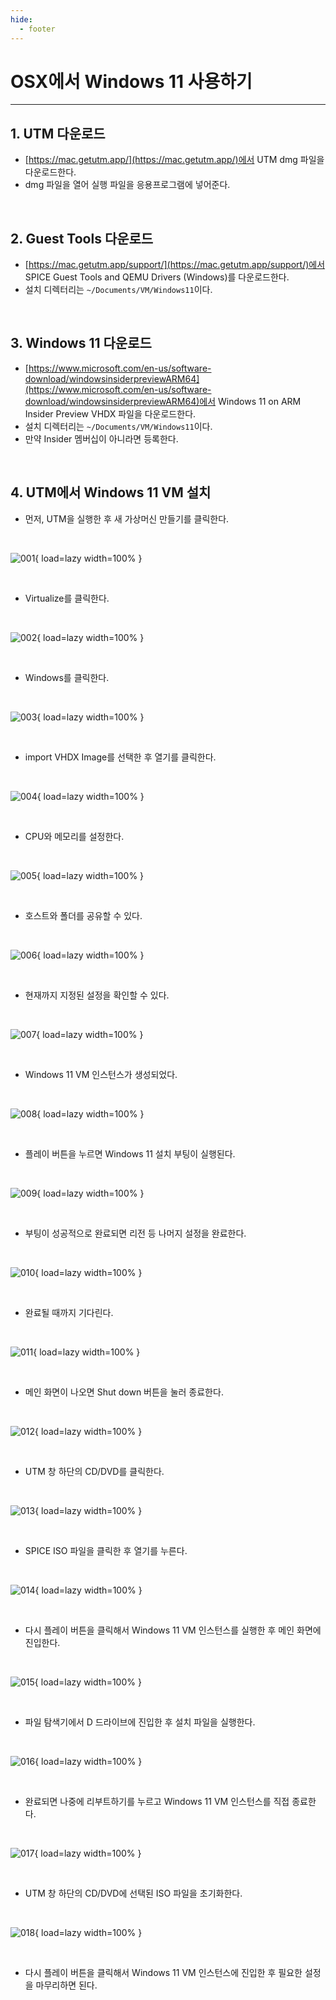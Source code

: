 ```yaml
---
hide:
  - footer
---
```


# OSX에서 Windows 11 사용하기

---

## 1. UTM 다운로드

- [https://mac.getutm.app/](https://mac.getutm.app/)에서 UTM dmg 파일을 다운로드한다.
- dmg 파일을 열어 실행 파일을 응용프로그램에 넣어준다.

<br/>

## 2. Guest Tools 다운로드

- [https://mac.getutm.app/support/](https://mac.getutm.app/support/)에서 SPICE Guest Tools and QEMU Drivers (Windows)를 다운로드한다.
- 설치 디렉터리는 `~/Documents/VM/Windows11`이다.

<br/>

## 3. Windows 11 다운로드

- [https://www.microsoft.com/en-us/software-download/windowsinsiderpreviewARM64](https://www.microsoft.com/en-us/software-download/windowsinsiderpreviewARM64)에서 Windows 11 on ARM Insider Preview VHDX 파일을 다운로드한다.
- 설치 디렉터리는 `~/Documents/VM/Windows11`이다.
- 만약 Insider 멤버십이 아니라면 등록한다.

<br/>

## 4. UTM에서 Windows 11 VM 설치

- 먼저, UTM을 실행한 후 새 가상머신 만들기를 클릭한다.

<br/>

![001](https://github.com/SAEMC/Images-Base/blob/main/memo/009/001.png?raw=true){ load=lazy width=100% }

<br/>

- Virtualize를 클릭한다.

<br/>

![002](https://github.com/SAEMC/Images-Base/blob/main/memo/009/002.png?raw=true){ load=lazy width=100% }

<br/>

- Windows를 클릭한다.

<br/>

![003](https://github.com/SAEMC/Images-Base/blob/main/memo/009/003.png?raw=true){ load=lazy width=100% }

<br/>

- import VHDX Image를 선택한 후 열기를 클릭한다.

<br/>

![004](https://github.com/SAEMC/Images-Base/blob/main/memo/009/004.png?raw=true){ load=lazy width=100% }

<br/>

- CPU와 메모리를 설정한다.

<br/>

![005](https://github.com/SAEMC/Images-Base/blob/main/memo/009/005.png?raw=true){ load=lazy width=100% }

<br/>

- 호스트와 폴더를 공유할 수 있다.

<br/>

![006](https://github.com/SAEMC/Images-Base/blob/main/memo/009/006.png?raw=true){ load=lazy width=100% }

<br/>

- 현재까지 지정된 설정을 확인할 수 있다.

<br/>

![007](https://github.com/SAEMC/Images-Base/blob/main/memo/009/007.png?raw=true){ load=lazy width=100% }

<br/>

- Windows 11 VM 인스턴스가 생성되었다.

<br/>

![008](https://github.com/SAEMC/Images-Base/blob/main/memo/009/008.png?raw=true){ load=lazy width=100% }

<br/>

- 플레이 버튼을 누르면 Windows 11 설치 부팅이 실행된다.

<br/>

![009](https://github.com/SAEMC/Images-Base/blob/main/memo/009/009.png?raw=true){ load=lazy width=100% }

<br/>

- 부팅이 성공적으로 완료되면 리전 등 나머지 설정을 완료한다.

<br/>

![010](https://github.com/SAEMC/Images-Base/blob/main/memo/009/010.png?raw=true){ load=lazy width=100% }

<br/>

- 완료될 때까지 기다린다.

<br/>

![011](https://github.com/SAEMC/Images-Base/blob/main/memo/009/011.png?raw=true){ load=lazy width=100% }

<br/>

- 메인 화면이 나오면 Shut down 버튼을 눌러 종료한다.

<br/>

![012](https://github.com/SAEMC/Images-Base/blob/main/memo/009/012.png?raw=true){ load=lazy width=100% }

<br/>

- UTM 창 하단의 CD/DVD를 클릭한다.

<br/>

![013](https://github.com/SAEMC/Images-Base/blob/main/memo/009/013.png?raw=true){ load=lazy width=100% }

<br/>

- SPICE ISO 파일을 클릭한 후 열기를 누른다.

<br/>

![014](https://github.com/SAEMC/Images-Base/blob/main/memo/009/014.png?raw=true){ load=lazy width=100% }

<br/>

- 다시 플레이 버튼을 클릭해서 Windows 11 VM 인스턴스를 실행한 후 메인 화면에 진입한다.

<br/>

![015](https://github.com/SAEMC/Images-Base/blob/main/memo/009/015.png?raw=true){ load=lazy width=100% }

<br/>

- 파일 탐색기에서 D 드라이브에 진입한 후 설치 파일을 실행한다.

<br/>

![016](https://github.com/SAEMC/Images-Base/blob/main/memo/009/016.png?raw=true){ load=lazy width=100% }

<br/>

- 완료되면 나중에 리부트하기를 누르고 Windows 11 VM 인스턴스를 직접 종료한다.

<br/>

![017](https://github.com/SAEMC/Images-Base/blob/main/memo/009/017.png?raw=true){ load=lazy width=100% }

<br/>

- UTM 창 하단의 CD/DVD에 선택된 ISO 파일을 초기화한다.

<br/>

![018](https://github.com/SAEMC/Images-Base/blob/main/memo/009/018.png?raw=true){ load=lazy width=100% }

<br/>

- 다시 플레이 버튼을 클릭해서 Windows 11 VM 인스턴스에 진입한 후 필요한 설정을 마무리하면 된다.

<br/>
